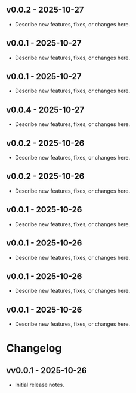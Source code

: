 ## v0.0.2 - 2025-10-27

- Describe new features, fixes, or changes here.

## v0.0.1 - 2025-10-27

- Describe new features, fixes, or changes here.

## v0.0.1 - 2025-10-27

- Describe new features, fixes, or changes here.

## v0.0.4 - 2025-10-27

- Describe new features, fixes, or changes here.

## v0.0.2 - 2025-10-26

- Describe new features, fixes, or changes here.

## v0.0.2 - 2025-10-26

- Describe new features, fixes, or changes here.

## v0.0.1 - 2025-10-26

- Describe new features, fixes, or changes here.

## v0.0.1 - 2025-10-26

- Describe new features, fixes, or changes here.

## v0.0.1 - 2025-10-26

- Describe new features, fixes, or changes here.

## v0.0.1 - 2025-10-26

- Describe new features, fixes, or changes here.

# Changelog

## vv0.0.1 - 2025-10-26

- Initial release notes.
